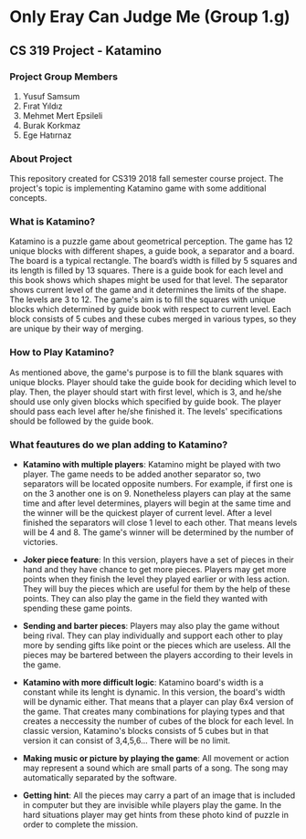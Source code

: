 # Only Eray Can Judge Me (Group 1.g)
## CS 319 Project - Katamino

### Project Group Members
1) Yusuf Samsum
2) Fırat Yıldız
3) Mehmet Mert Epsileli
4) Burak Korkmaz
5) Ege Hatırnaz

### About Project
This repository created for CS319 2018 fall semester course project. The project's topic is implementing Katamino game with some additional concepts.

### What is Katamino?
Katamino is a puzzle game about geometrical perception. The game has 12 unique blocks with different shapes, a guide book, a separator and a board. The board is a typical rectangle. The board’s width is filled by 5 squares and its length is filled by 13 squares. There is a guide book for each level and this book shows which shapes might be used for that level. The separator shows current level of the game and it determines the limits of the shape. The levels are 3 to 12. The game's aim is to fill the squares with unique blocks which determined by guide book with respect to current level. Each block consists of 5 cubes and these cubes merged in various types, so they are unique by their way of merging.

### How to Play Katamino?
As mentioned above, the game's purpose is to fill the blank squares with unique blocks.
Player should take the guide book for deciding which level to play. Then, the player should start with first level, which is 3, and he/she should use only given blocks which specified by guide book. The player should pass each level after he/she finished it. The levels' specifications should be followed by the guide book.

### What feautures do we plan adding to Katamino?
* **Katamino with multiple players**: Katamino might be played with two
player. The game needs to be added another separator so, two separators will be located opposite numbers. For example, if first one is on the 3 another one is on 9. Nonetheless players can play at the same time and after level determines, players will begin at the same time and the winner will be the quickest player of current level. After a level finished the separators will close 1 level to each other. That means levels will be 4 and 8. The game's winner will be determined by the number of victories.

* **Joker piece feature**: In this version, players have a set of pieces in their
hand and they have chance to get more pieces. Players may get more
points when they finish the level they played earlier or with less action.
They will buy the pieces which are useful for them by the help of these
points. They can also play the game in the field they wanted with spending
these game points.

* **Sending and barter pieces**: Players may also play the game without being
rival. They can play individually and support each other to play more by
sending gifts like point or the pieces which are useless. All the pieces may
be bartered between the players according to their levels in the game.

* **Katamino with more difficult logic**: Katamino board's width is a constant while its lenght is dynamic. In this version, the board's width will be dynamic either. That means that a player can play 6x4 version of the game. That creates many combinations for playing types and that creates a neccessity the number of cubes of the block for each level. In classic version, Katamino's blocks consists of 5 cubes but in that version it can consist of 3,4,5,6... There will be no limit.

* **Making music or picture by playing the game**: All movement or action may
represent a sound which are small parts of a song. The song may
automatically separated by the software.

* **Getting hint**: All the pieces may carry a part of an image that is included in
computer but they are invisible while players play the game. In the hard
situations player may get hints from these photo kind of puzzle in order to
complete the mission.





